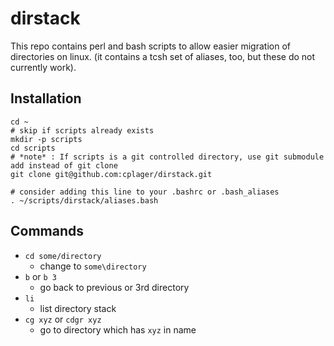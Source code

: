 # dirstack

This repo contains perl and bash scripts to allow easier migration of directories on linux. (it contains a tcsh set of aliases, too, but these do not currently work).

## Installation

```
cd ~
# skip if scripts already exists
mkdir -p scripts
cd scripts
# *note* : If scripts is a git controlled directory, use git submodule add instead of git clone
git clone git@github.com:cplager/dirstack.git

# consider adding this line to your .bashrc or .bash_aliases
. ~/scripts/dirstack/aliases.bash
```


## Commands

* `cd some/directory`
    * change to `some\directory`
* `b` or `b 3`
    * go back to previous or 3rd directory
* `li`
    * list directory stack
* `cg xyz` or `cdgr xyz`
    * go to directory which has `xyz` in name

